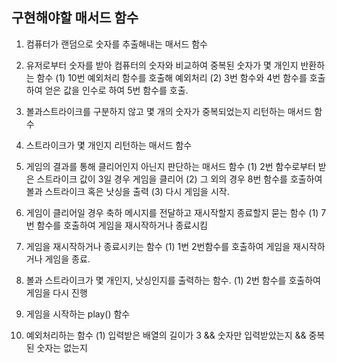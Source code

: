 ## 구현해야할 매서드 함수

1. 컴퓨터가 랜덤으로 숫자를 추출해내는 매서드 함수

2. 유저로부터 숫자를 받아 컴퓨터의 숫자와 비교하여 중복된 숫자가 몇 개인지 반환하는 함수
   (1) 10번 예외처리 함수를 호출해 예외처리
   (2) 3번 함수와 4번 함수를 호출하여 얻은 값을 인수로 하여 5번 함수를 호출.

3. 볼과스트라이크를 구분하지 않고 몇 개의 숫자가 중복되었는지 리턴하는 매서드 함수

4. 스트라이크가 몇 개인지 리턴하는 매서드 함수

5. 게임의 결과를 통해 클리어인지 아닌지 판단하는 매서드 함수
   (1) 2번 함수로부터 받은 스트라이크 값이 3일 경우 게임을 클리어
   (2) 그 외의 경우 8번 함수를 호출하여 볼과 스트라이크 혹은 낫싱을 출력
   (3) 다시 게임을 시작.

6. 게임이 클리어일 경우 축하 메시지를 전달하고 재시작할지 종료할지 묻는 함수
   (1) 7번 함수를 호출하여 게임을 재시작하거나 종료시킴

7. 게임을 재시작하거나 종료시키는 함수
   (1) 1번 2번함수를 호출하여 게임을 재시작하거나 게임을 종료.

8. 볼과 스트라이크가 몇 개인지, 낫싱인지를 출력하는 함수.
   (1) 2번 함수를 호출하여 게임을 다시 진행

9. 게임을 시작하는 play() 함수

10. 예외처리하는 함수
    (1) 입력받은 배열의 길이가 3 && 숫자만 입력받았는지 && 중복된 숫자는 없는지
